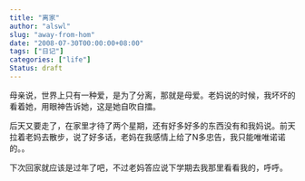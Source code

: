 ```yaml
---
title: "离家"
author: "alswl"
slug: "away-from-hom"
date: "2008-07-30T00:00:00+08:00"
tags: ["日记"]
categories: ["life"]
Status: draft
---
```


母亲说，世界上只有一种爱，是为了分离，那就是母爱。老妈说的时候，我坏坏的看着她，用眼神告诉她，这是她自吹自擂。

后天又要走了，在家里才待了两个星期，还有好多好多的东西没有和我妈说。前天拉着老妈去散步，说了好多话，老妈在我感情上给了N多忠告，我只能唯唯诺诺的。。

下次回家就应该是过年了吧，不过老妈答应说下学期去我那里看看我的，呼呼。

